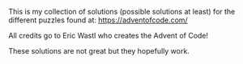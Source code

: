 This is my collection of solutions (possible solutions at least) for the different puzzles found at:
https://adventofcode.com/

All credits go to Eric Wastl who creates the Advent of Code!

These solutions are not great but they hopefully work.
